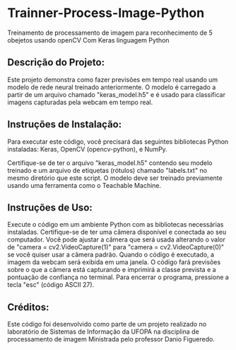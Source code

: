 # Trainner-Process-Image-Python
Treinamento de processamento de imagem para reconhecimento de 5 obejetos usando openCV Com Keras linguagem Python

## Descrição do Projeto:
Este projeto demonstra como fazer previsões em tempo real usando um modelo de rede neural treinado anteriormente. O modelo é carregado a partir de um arquivo chamado "keras_model.h5" e é usado para classificar imagens capturadas pela webcam em tempo real.

## Instruções de Instalação:
Para executar este código, você precisará das seguintes bibliotecas Python instaladas: Keras, OpenCV (opencv-python), e NumPy.

Certifique-se de ter o arquivo "keras_model.h5" contendo seu modelo treinado e um arquivo de etiquetas (rótulos) chamado "labels.txt" no mesmo diretório que este script. O modelo deve ser treinado previamente usando uma ferramenta como o Teachable Machine.

## Instruções de Uso:

Execute o código em um ambiente Python com as bibliotecas necessárias instaladas.
Certifique-se de ter uma câmera disponível e conectada ao seu computador.
Você pode ajustar a câmera que será usada alterando o valor de "camera = cv2.VideoCapture(1)" para "camera = cv2.VideoCapture(0)" se você quiser usar a câmera padrão.
Quando o código é executado, a imagem da webcam será exibida em uma janela.
O código fará previsões sobre o que a câmera está capturando e imprimirá a classe prevista e a pontuação de confiança no terminal.
Para encerrar o programa, pressione a tecla "esc" (código ASCII 27).

## Créditos:
Este código foi desenvolvido como parte de um projeto realizado no laboratório de Sistemas de Informação da UFOPA na disciplina de processamento de imagem Ministrada pelo professor Danio Figueredo.
